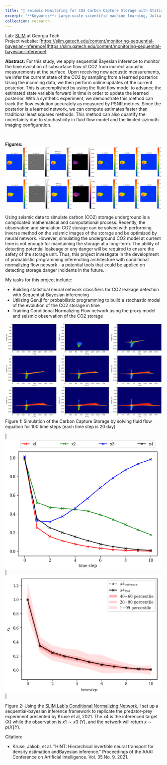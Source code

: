 ```yaml
---
title: "📶 Seismic Monitoring for CO2 Carbon Capture Storage with Statistical Machine Learning Approach"
excerpt: "**Keywords**: Large-scale scientific machine learning, Julia, Probabilistic Programming(Gen.jl), Sequential Bayesian infernece, Seismology, Imaging, Carbon Capture Storage (CCS), 	CCS, conditional normalizing flows, GCS, ML4SEISMIC, monitoring, time-lapse, Uncertainty quantification<br/>"
collection: research
---
```

Lab: [SLIM](https://slim.gatech.edu/) at Georgia Tech
<br>
Project website: [https://slim.gatech.edu/content/monitoring-sequential-bayesian-inference](https://slim.gatech.edu/content/monitoring-sequential-bayesian-inference)

**Abstract:** For this study, we apply sequential Bayesian inference to monitor the time evolution of subsurface flow of CO2 from indirect acoustic measurements at the surface. Upon receiving new acoustic measurements, we infer the current state of the CO2 by sampling from a learned posterior. Using the incoming data, we then perform online updates of the current posterior. This is accomplished by using the fluid flow model to advance the estimated state variable forward in time in order to update the learned posterior. With a synthetic experiment, we demonstrate this method can track the flow evolution accurately as measured by PSNR metrics. Since the posterior is a learned network, we can compute estimates faster than traditional least squares methods. This method can also quantify the uncertainty due to stochasticity in fluid flow model and the limited-azimuth imaging configuration.

<br>

**Figures:**
<img src='/images/train_001.png'>
<img src='/images/train_002.png'>

Using seismic data to simulate carbon (CO2) storage underground is a complicated mathematical and computational process. Recently, the observation and simulation CO2 storage can be solved with performing inverse method on the seismic images of the storage and be optimized by neural network. However, simulating the underground CO2 model at current time is not enough for maintaining the storage at a long-term. The ability of detecting potential leakeage or any danger will be required to ensure the safety of the storage unit. Thus, this project investigate in the development of probablistic programming inferencting architecture with conditional normalizing flow network - a potential tools that could be applied on detecting storage danger incidents in the future.

My tasks for this project include:
* Building statistical neural network classifiers for CO2 leakage detection with Sequential-Bayesian inferencing 
* Utilizing Gen.jl for probabilistic programming to build a stochastic model of the evolution of the CO2 storage in time 
* Training Conditional Normalizing Flow network using the proxy model and seismic observation of the CO2 storage

<img src='/images/slimm.png'>
Figure 1: Simulation of the Carbon Capture Storage by solving fluid flow equation for 100 time steps (each time step is 20 day).

| <img src='/images/SLIM3.png'> | <img src='/images/SLIM2.png'> |

Figure 2: Using the [SLIM Lab's Conditional Normalizing Network](https://github.com/slimgroup/InvertibleNetworks.jl/tree/diff_chan_cond_hint), I set up a sequential-bayesian inference framework to replicate the predator-prey experiment presented by Kruse et al, 2021. The $x4$ is the inferenced target (X) while the observation is $x1 \sim x3$ (Y), and the network will return $x \sim p(X\|Y)$.  


Citation:
* Kruse, Jakob, et al. "HINT: Hierarchical invertible neural transport for density estimation andBayesian inference." Proceedings of the AAAI Conference on Artificial Intelligence. Vol. 35.No. 9. 2021.
